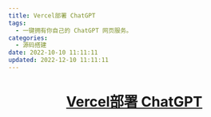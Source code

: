 ```yaml
---
title: Vercel部署 ChatGPT
tags:
  - 一键拥有你自己的 ChatGPT 网页服务。
categories:
  - 源码搭建
date: 2022-10-10 11:11:11
updated: 2022-12-10 11:11:11
---
```

## <h1 align="center"><a href="https://github.com/Yidadaa/ChatGPT-Next-Web">Vercel部署 ChatGPT</a></h1>
